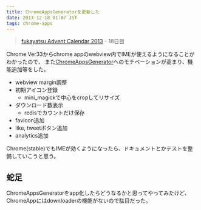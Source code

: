 ```yaml
---
title: ChromeAppsGeneratorを更新した
date: 2013-12-18 01:07 JST
tags: chrome-apps
---
```


> [fukayatsu Advent Calendar 2013](/2013/11/29/advent-calendar-2013/) - 18日目

Chrome Ver33からchrome appのwebview内でIMEが使えるようになることがわかったので、
また[ChromeAppsGenerator](http://chrome-apps-generator.herokuapp.com/)へのモチベーションが高まり、機能追加等をした。

- webview margin調整
- 初期アイコン登録
    - mini_magickで中心をcropしてリサイズ
- ダウンロード数表示
    - redisでカウントだけ保存
- favicon追加
- like, tweetボタン追加
- analytics追加


Chrome(stable)でもIMEが効くようになったら、ドキュメントとかテストを整備していこうと思う。

## 蛇足
ChromeAppsGeneratorをapp化したらどうなるかと思ってやってみたけど、
ChromeAppにはdownloaderの機能がないので駄目だった。
